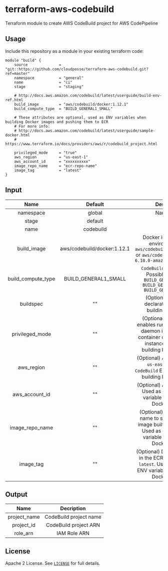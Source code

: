 # terraform-aws-codebuild

Terraform module to create AWS CodeBuild project for AWS CodePipeline

## Usage

Include this repository as a module in your existing terraform code:

```hcl
module "build" {
    source              = "git::https://github.com/cloudposse/terraform-aws-codebuild.git?ref=master"
    namespace           = "general"
    name                = "ci"
    stage               = "staging"
    
    # http://docs.aws.amazon.com/codebuild/latest/userguide/build-env-ref.html
    build_image         = "aws/codebuild/docker:1.12.1"
    build_compute_type  = "BUILD_GENERAL1_SMALL"
    
    # These attributes are optional, used as ENV variables when building Docker images and pushing them to ECR
    # For more info:
    # http://docs.aws.amazon.com/codebuild/latest/userguide/sample-docker.html
    # https://www.terraform.io/docs/providers/aws/r/codebuild_project.html
    
    privileged_mode     = "true"
    aws_region          = "us-east-1"
    aws_account_id      = "xxxxxxxxxx"
    image_repo_name     = "ecr-repo-name"
    image_tag           = "latest"
}
```


## Input

| Name                | Default                      | Description                                                                                                                                          |
|:-------------------:|:----------------------------:|:----------------------------------------------------------------------------------------------------------------------------------------------------:|
| namespace           | global                       | Namespace                                                                                                                                            |
| stage               | default                      | Stage                                                                                                                                                |
| name                | codebuild                    | Name                                                                                                                                                 |
| build_image         | aws/codebuild/docker:1.12.1  | Docker image for build environment, _e.g._ `aws/codebuild/docker:1.12.1` or `aws/codebuild/eb-nodejs-6.10.0-amazonlinux-64:4.0.0`                    |
| build_compute_type  | BUILD_GENERAL1_SMALL         | `CodeBuild` instance size.  Possible values are: ```BUILD_GENERAL1_SMALL``` ```BUILD_GENERAL1_MEDIUM``` ```BUILD_GENERAL1_LARGE```                   |
| buildspec           | ""                           | (Optional) `buildspec` declaration to use for building the project                                                                                   |
| privileged_mode     | ""                           | (Optional) If set to true, enables running the Docker daemon inside a Docker container on the `CodeBuild` instance. Used when building Docker images |
| aws_region          | ""                           | (Optional) AWS Region, _e.g._ `us-east-1`. Used as `CodeBuild` ENV variable when building Docker images                                              |
| aws_account_id      | ""                           | (Optional) AWS Account ID. Used as `CodeBuild` ENV variable when building Docker images                                                              |
| image_repo_name     | ""                           | (Optional) ECR repository name to store the Docker image built by this module. Used as `CodeBuild` ENV variable when building Docker images          |
| image_tag           | ""                           | (Optional) Docker image tag in the ECR repository, _e.g._ `latest`. Used as `CodeBuild` ENV variable when building Docker images                     |



## Output

| Name         | Decription             |
|:------------:|:----------------------:|
| project_name | CodeBuild project name |
| project_id   | CodeBuild project ARN  |
| role_arn     | IAM Role ARN           |


## License

Apache 2 License. See [`LICENSE`](LICENSE) for full details.
